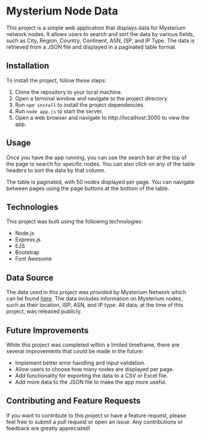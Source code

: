 # Mysterium Node Data
This project is a simple web application that displays data for Mysterium network nodes. It allows users to search and sort the data by various fields, such as City, Region, Country, Continent, ASN, ISP, and IP Type. The data is retrieved from a JSON file and displayed in a paginated table format.

## Installation
To install the project, follow these steps:

1. Clone the repository to your local machine.
2. Open a terminal window and navigate to the project directory.
3. Run `npm install` to install the project dependencies.
4. Run `node app.js` to start the server.
5. Open a web browser and navigate to http://localhost:3000 to view the app.

## Usage
Once you have the app running, you can use the search bar at the top of the page to search for specific nodes. You can also click on any of the table headers to sort the data by that column.

The table is paginated, with 50 nodes displayed per page. You can navigate between pages using the page buttons at the bottom of the table.

## Technologies
This project was built using the following technologies:

- Node.js
- Express.js
- EJS
- Bootstrap
- Font Awesome

## Data Source
The data used in this project was provided by Mysterium Network which can be found [here](https://discovery.mysterium.network/api/v3/proposals). The data includes information on Mysterium nodes, such as their location, ISP, ASN, and IP type. All data, at the time of this project, was released publicly.

## Future Improvements
While this project was completed within a limited timeframe, there are several improvements that could be made in the future:

- Implement better error handling and input validation.
- Allow users to choose how many nodes are displayed per page.
- Add functionality for exporting the data to a CSV or Excel file.
- Add more data to the JSON file to make the app more useful.

## Contributing and Feature Requests
If you want to contribute to this project or have a feature request, please feel free to submit a pull request or open an issue. Any contributions or feedback are greatly appreciated!
